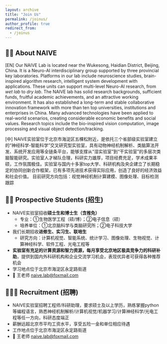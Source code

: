 ```yaml
---
layout: archive
title: "Join Us"
permalink: /joinus/
author_profile: true
redirect_from:
  - /joinus
---
```


🤖🧠 About NAIVE
-
[EN] Our NAIVE Lab is located near the Wukesong, Haidian District, Beijing, China. 
It is a Neuro-AI interdisciplinary group supported by three provincial key laboratories. 
Platforms in our lab include neuroscience studies, brain-inspired algorithm research, intelligent system development with applications. 
These units can support multi-level Neuro-AI research, from *wet lab* to *dry lab*. 
The NAIVE lab has solid research backgrounds, sufficient funds, fruitful academic achievements, and an attractive working environment. 
It has also established a long-term and stable collaborative innovation framework with more than ten top universities, institutions and enterprises in China. 
Many advanced technologies have been applied to real-world scenarios, creating considerable economic benefits and social values.
Research topics include the bio-inspired vision computation, image processing and visual object detection/tracking.

[中] NAIVE实验室位于北京市海淀区五棵松附近，是依托三个省部级实验室建立的“神经科学-智能科学”交叉研究型实验室，具有动物神经机制解析、类脑算法开发、系统开发应用等全链条平台，能够支撑从“湿实验室”到“干实验室”的多层次类脑智能研究。实验室人才梯队合理，科研实力雄厚，项目经费充足，学术成果丰硕，工作氛围极佳。实验室与国内十多家top大学、科研机构及央企建立了长期稳定的协同创新合作框架，已有多项先进技术获得实际应用，创造了良好的经济效益和社会价值。
目前研究方向包括：视觉神经机制计算建模、图像处理、目标检测跟踪

👨‍🎓 Prospective Students (招生)
-
* NAIVE实验室招收**硕士生和博士生（含推免）**
  * 专业：①生物医学工程（硕/博）；②电子信息（硕）
  * 培养单位：①北京脑科学与类脑研究所；②电子科技大学 
* 我们长期招收**进修生、实习生、联培生**
  * 研究方向：计算机视觉、智能系统、统计学习、图像处理、生物视觉、计算神经科学、软件工程、光电工程等
* **实验室有充足的计算资源和智力资源，每月享受北京地区极具竞争力的科研补助**，提供到国内外科研机构和企业交流学习机会，表现优异者可获得各种推荐机会
* 学习地点位于北京市海淀区永定路街道
* 📩 王老师 naive.lab@foxmail.com

🙋🏻‍♂️ Recruitment (招聘)
-
* NAIVE实验室招聘工程师/科研助理，要求硕士及以上学历，熟练掌握python等编程语言，熟悉神经机制解析/计算机视觉/机器学习/计算神经科学/光电工程等任一方向，科研态度端正
* 薪酬远超北京市平均工资水平，享受五险一金和单位相应待遇
* 工作地点位于北京市海淀区永定路街道
* 📩 王老师 naive.lab@foxmail.com
